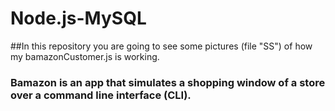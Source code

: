 # Node.js-MySQL
##In this repository you are going to see some pictures (file "SS") of how my bamazonCustomer.js is working.

### Bamazon is an app that simulates a shopping window of a store over a command line interface (CLI).
